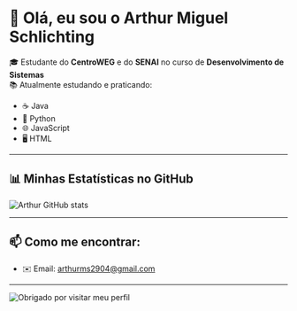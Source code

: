 # 👋 Olá, eu sou o Arthur Miguel Schlichting

🎓 Estudante do **CentroWEG** e do **SENAI** no curso de **Desenvolvimento de Sistemas**  
📚 Atualmente estudando e praticando:

- ☕ Java  
- 🐍 Python  
- 🌐 JavaScript  
- 🖥️ HTML  

---

## 📊 Minhas Estatísticas no GitHub
![Arthur GitHub stats](https://github-readme-stats.vercel.app/api?username=arthurSchgg&show_icons=true&theme=dracula)

---

## 📫 Como me encontrar:
- ✉️ Email: [arthurms2904@gmail.com](mailto:arthurms2904@gmail.com)

---

![Obrigado por visitar meu perfil](https://media.giphy.com/media/l0MYt5jPR6QX5pnqM/giphy.gif)
